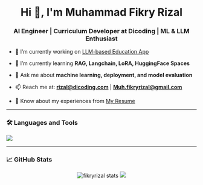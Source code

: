 <h1 align="center">Hi 👋, I'm Muhammad Fikry Rizal</h1>
<h3 align="center"> AI Engineer | Curriculum Developer at Dicoding | ML & LLM Enthusiast</h3>

- 🔭 I’m currently working on [LLM-based Education App](https://github.com/yourproject)

- 🌱 I’m currently learning **RAG, Langchain, LoRA, HuggingFace Spaces**

- 💬 Ask me about **machine learning, deployment, and model evaluation**

- 📫 Reach me at: **rizal@dicoding.com** | **Muh.fikryrizal@gmail.com**

- 📄 Know about my experiences from [My Resume](https://link-ke-resume.pdf)

---

### 🛠️ Languages and Tools
<p align="left">
  <img src="https://skillicons.dev/icons?i=python,fastapi,react,docker,linux,git,github,vscode,blender" />
</p>

---

### 📈 GitHub Stats
<p align="center">
  <img src="https://github-readme-stats.vercel.app/api?username=fikryrizal&show_icons=true&theme=default" alt="fikryrizal stats"/>
  <img src="https://github-readme-stats.vercel.app/api/top-langs/?username=fikryrizal&layout=compact" />
</p>
